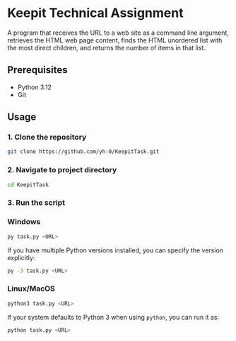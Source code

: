 # Keepit Technical Assignment

A program that receives the URL to a web site as a command line argument, retrieves the HTML web page content, finds the HTML unordered list with the most direct children, and returns the number of items in that list.

## Prerequisites

- Python 3.12
- Git

## Usage

### 1. Clone the repository
```bash
git clone https://github.com/yh-0/KeepitTask.git
```

### 2. Navigate to project directory
```bash
cd KeepitTask
```

### 3. Run the script

### Windows
```bash
py task.py <URL>
```

If you have multiple Python versions installed, you can specify the version explicitly:
```bash
py -3 task.py <URL>
```

### Linux/MacOS
```bash
python3 task.py <URL>
```

If your system defaults to Python 3 when using `python`, you can run it as:
```bash
python task.py <URL>
```